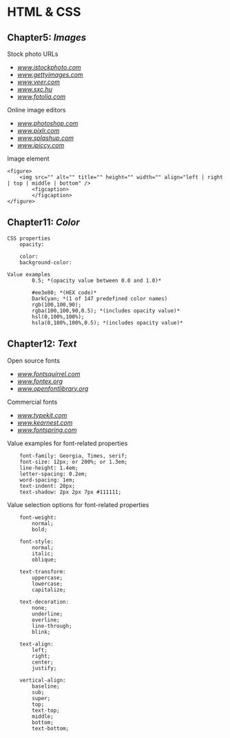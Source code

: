 # HTML & CSS
## Chapter5: _Images_
Stock photo URLs<br>
- _www.istockphoto.com_
- _www.gettyimages.com_
- _www.veer.com_
- _www.sxc.hu_
- _www.fotolia.com_

Online image editors
- _www.photoshop.com_
- _www.pixlr.com_
- _www.splashup.com_
- _www.ipiccy.com_

Image element<br>
```
<figure>
    <img src="" alt="" title="" height="" width="" align="left | right | top | middle | bottom" />
        <figcaption>
        </figcaption>
</figure>
```
## Chapter11: _Color_

```
CSS properties
    opacity:    

    color:
    background-color:

Value examples
        0.5; *(opacity value between 0.0 and 1.0)*

        #ee3e80; *(HEX code)*
        DarkCyan; *(1 of 147 predefined color names)
        rgb(100,100,90);
        rgba(100,100,90,0.5); *(includes opacity value)*
        hsl(0,100%,100%);
        hsla(0,100%,100%,0.5); *(includes opacity value)*
```

## Chapter12: _Text_

Open source fonts<br>
- _www.fontsquirrel.com_
- _www.fontex.org_
- _www.openfontlibrary.org_

Commercial fonts<br>
- _www.typekit.com_
- _www.kearnest.com_
- _www.fontspring.com_

Value examples for font-related properties
```
    font-family: Georgia, Times, serif;
    font-size: 12px; or 200%; or 1.3em;
    line-height: 1.4em;
    letter-spacing: 0.2em;
    word-spacing: 1em;
    text-indent: 20px;
    text-shadow: 2px 2px 7px #111111;
```

Value selection options for font-related properties

```
    font-weight:
        normal;
        bold;

    font-style:
        normal;
        italic;
        oblique;

    text-transform:
        uppercase;
        lowercase;
        capitalize;

    text-decoration:
        none;
        underline;
        overline;
        line-through;
        blink;

    text-align:
        left;
        right;
        center;
        justify;
    
    vertical-align:
        baseline;
        sub;
        super;
        top;
        text-top;
        middle;
        bottom;
        text-bottom;
```    